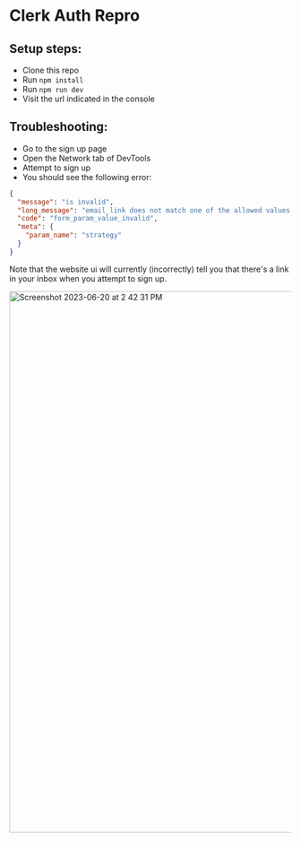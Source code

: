 # Clerk Auth Repro

## Setup steps:

- Clone this repo
- Run `npm install`
- Run `npm run dev`
- Visit the url indicated in the console

## Troubleshooting:

- Go to the sign up page
- Open the Network tab of DevTools
- Attempt to sign up
- You should see the following error:

```json
{
  "message": "is invalid",
  "long_message": "email_link does not match one of the allowed values for parameter strategy",
  "code": "form_param_value_invalid",
  "meta": {
    "param_name": "strategy"
  }
}
```

Note that the website ui will currently (incorrectly) tell you that there's a link in your inbox when you attempt to sign up.

<img width="966" alt="Screenshot 2023-06-20 at 2 42 31 PM" src="https://github.com/JuniLearning/aceit-clerk-repro/assets/2024396/b776a9b1-4415-4628-9608-2e3851f51f99">
